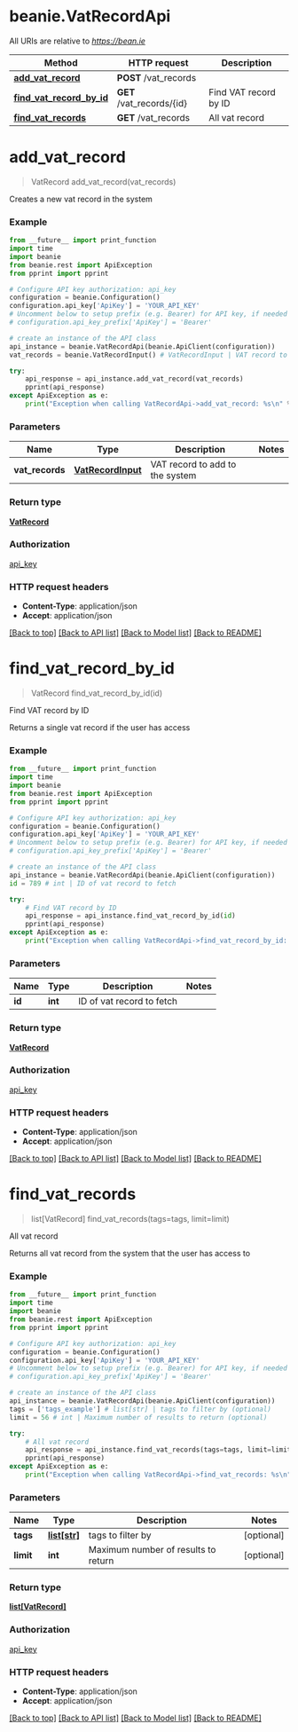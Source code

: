 # beanie.VatRecordApi

All URIs are relative to *https://bean.ie*

Method | HTTP request | Description
------------- | ------------- | -------------
[**add_vat_record**](VatRecordApi.md#add_vat_record) | **POST** /vat_records | 
[**find_vat_record_by_id**](VatRecordApi.md#find_vat_record_by_id) | **GET** /vat_records/{id} | Find VAT record by ID
[**find_vat_records**](VatRecordApi.md#find_vat_records) | **GET** /vat_records | All vat record


# **add_vat_record**
> VatRecord add_vat_record(vat_records)



Creates a new vat record in the system

### Example
```python
from __future__ import print_function
import time
import beanie
from beanie.rest import ApiException
from pprint import pprint

# Configure API key authorization: api_key
configuration = beanie.Configuration()
configuration.api_key['ApiKey'] = 'YOUR_API_KEY'
# Uncomment below to setup prefix (e.g. Bearer) for API key, if needed
# configuration.api_key_prefix['ApiKey'] = 'Bearer'

# create an instance of the API class
api_instance = beanie.VatRecordApi(beanie.ApiClient(configuration))
vat_records = beanie.VatRecordInput() # VatRecordInput | VAT record to add to the system

try:
    api_response = api_instance.add_vat_record(vat_records)
    pprint(api_response)
except ApiException as e:
    print("Exception when calling VatRecordApi->add_vat_record: %s\n" % e)
```

### Parameters

Name | Type | Description  | Notes
------------- | ------------- | ------------- | -------------
 **vat_records** | [**VatRecordInput**](VatRecordInput.md)| VAT record to add to the system | 

### Return type

[**VatRecord**](VatRecord.md)

### Authorization

[api_key](../README.md#api_key)

### HTTP request headers

 - **Content-Type**: application/json
 - **Accept**: application/json

[[Back to top]](#) [[Back to API list]](../README.md#documentation-for-api-endpoints) [[Back to Model list]](../README.md#documentation-for-models) [[Back to README]](../README.md)

# **find_vat_record_by_id**
> VatRecord find_vat_record_by_id(id)

Find VAT record by ID

Returns a single vat record if the user has access

### Example
```python
from __future__ import print_function
import time
import beanie
from beanie.rest import ApiException
from pprint import pprint

# Configure API key authorization: api_key
configuration = beanie.Configuration()
configuration.api_key['ApiKey'] = 'YOUR_API_KEY'
# Uncomment below to setup prefix (e.g. Bearer) for API key, if needed
# configuration.api_key_prefix['ApiKey'] = 'Bearer'

# create an instance of the API class
api_instance = beanie.VatRecordApi(beanie.ApiClient(configuration))
id = 789 # int | ID of vat record to fetch

try:
    # Find VAT record by ID
    api_response = api_instance.find_vat_record_by_id(id)
    pprint(api_response)
except ApiException as e:
    print("Exception when calling VatRecordApi->find_vat_record_by_id: %s\n" % e)
```

### Parameters

Name | Type | Description  | Notes
------------- | ------------- | ------------- | -------------
 **id** | **int**| ID of vat record to fetch | 

### Return type

[**VatRecord**](VatRecord.md)

### Authorization

[api_key](../README.md#api_key)

### HTTP request headers

 - **Content-Type**: application/json
 - **Accept**: application/json

[[Back to top]](#) [[Back to API list]](../README.md#documentation-for-api-endpoints) [[Back to Model list]](../README.md#documentation-for-models) [[Back to README]](../README.md)

# **find_vat_records**
> list[VatRecord] find_vat_records(tags=tags, limit=limit)

All vat record

Returns all vat record from the system that the user has access to

### Example
```python
from __future__ import print_function
import time
import beanie
from beanie.rest import ApiException
from pprint import pprint

# Configure API key authorization: api_key
configuration = beanie.Configuration()
configuration.api_key['ApiKey'] = 'YOUR_API_KEY'
# Uncomment below to setup prefix (e.g. Bearer) for API key, if needed
# configuration.api_key_prefix['ApiKey'] = 'Bearer'

# create an instance of the API class
api_instance = beanie.VatRecordApi(beanie.ApiClient(configuration))
tags = ['tags_example'] # list[str] | tags to filter by (optional)
limit = 56 # int | Maximum number of results to return (optional)

try:
    # All vat record
    api_response = api_instance.find_vat_records(tags=tags, limit=limit)
    pprint(api_response)
except ApiException as e:
    print("Exception when calling VatRecordApi->find_vat_records: %s\n" % e)
```

### Parameters

Name | Type | Description  | Notes
------------- | ------------- | ------------- | -------------
 **tags** | [**list[str]**](str.md)| tags to filter by | [optional] 
 **limit** | **int**| Maximum number of results to return | [optional] 

### Return type

[**list[VatRecord]**](VatRecord.md)

### Authorization

[api_key](../README.md#api_key)

### HTTP request headers

 - **Content-Type**: application/json
 - **Accept**: application/json

[[Back to top]](#) [[Back to API list]](../README.md#documentation-for-api-endpoints) [[Back to Model list]](../README.md#documentation-for-models) [[Back to README]](../README.md)


